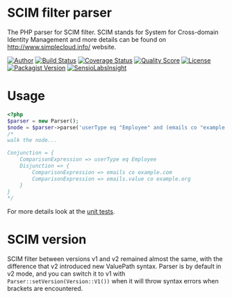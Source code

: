 # SCIM filter parser

The PHP parser for SCIM filter. SCIM stands for System for Cross-domain Identity Management and more details can be
found on http://www.simplecloud.info/ website.

[![Author](http://img.shields.io/badge/author-@tmilos-blue.svg?style=flat-square)](https://twitter.com/tmilos77)
[![Build Status](https://travis-ci.org/tmilos/scim-filter-parser.svg?branch=master)](https://travis-ci.org/tmilos/scim-filter-parser)
[![Coverage Status](https://coveralls.io/repos/github/tmilos/scim-filter-parser/badge.svg?branch=master)](https://coveralls.io/github/tmilos/scim-filter-parser?branch=master)
[![Quality Score](https://img.shields.io/scrutinizer/g/tmilos/scim-filter-parser.svg?style=flat-square)](https://scrutinizer-ci.com/g/tmilos/scim-filter-parser)
[![License](https://img.shields.io/packagist/l/tmilos/scim-filter-parser.svg)](https://packagist.org/packages/tmilos/scim-filter-parser)
[![Packagist Version](https://img.shields.io/packagist/v/tmilos/scim-filter-parser.svg?style=flat-square)](https://packagist.org/packages/tmilos/scim-filter-parser)
[![SensioLabsInsight](https://insight.sensiolabs.com/projects/cc1043a0-daa9-481b-9840-109bdb43543b/mini.png)](https://insight.sensiolabs.com/projects/cc1043a0-daa9-481b-9840-109bdb43543b)


# Usage

```php
<?php
$parser = new Parser();
$node = $parser->parse('userType eq "Employee" and (emails co "example.com" or emails.value co "example.org")');
/*
walk the node...

Conjunction = {
    ComparisonExpression => userType eq Employee
    Disjunction => {
        ComparisonExpression => emails co example.com
        ComparisonExpression => emails.value co example.org
    }
}
*/
```

For more details look at the [unit tests](tests/ParserTest.php).


# SCIM version

SCIM filter between versions v1 and v2 remained almost the same, with the difference that v2 introduced new ValuePath syntax.
Parser is by default in v2 mode, and you can switch it to v1 with ``Parser::setVersion(Version::V1())`` when it will throw syntax
errors when brackets are encountered.

